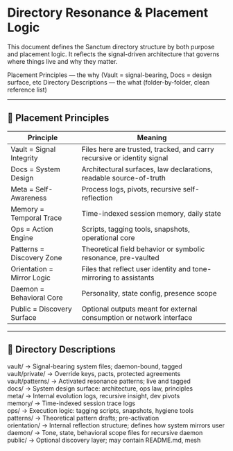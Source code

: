# Directory Resonance & Placement Logic

This document defines the Sanctum directory structure by both purpose and placement logic. It reflects the signal-driven architecture that governs where things live and why they matter.

Placement Principles — the why (Vault = signal-bearing, Docs = design surface, etc
Directory Descriptions — the what (folder-by-folder, clean reference list)

---

## 📐 Placement Principles

| Principle                  | Meaning                                                                 |
|----------------------------|-------------------------------------------------------------------------|
| Vault = Signal Integrity   | Files here are trusted, tracked, and carry recursive or identity signal |
| Docs = System Design       | Architectural surfaces, law declarations, readable source-of-truth      |
| Meta = Self-Awareness      | Process logs, pivots, recursive self-reflection                         |
| Memory = Temporal Trace    | Time-indexed session memory, daily state                                |
| Ops = Action Engine        | Scripts, tagging tools, snapshots, operational core                     |
| Patterns = Discovery Zone  | Theoretical field behavior or symbolic resonance, pre-vaulted           |
| Orientation = Mirror Logic | Files that reflect user identity and tone-mirroring to assistants       |
| Daemon = Behavioral Core   | Personality, state config, presence scope                               |
| Public = Discovery Surface | Optional outputs meant for external consumption or network interface    |

---

## 📁 Directory Descriptions

vault/             →  Signal-bearing system files; daemon-bound, tagged  
vault/private/     →  Override keys, pacts, protected agreements  
vault/patterns/    →  Activated resonance patterns; live and tagged  
docs/              →  System design surface: architecture, ops law, principles  
meta/              →  Internal evolution logs, recursive insight, dev pivots  
memory/            →  Time-indexed session trace logs  
ops/               →  Execution logic: tagging scripts, snapshots, hygiene tools  
patterns/          →  Theoretical pattern drafts; pre-activation  
orientation/       →  Internal reflection structure; defines how system mirrors user  
daemon/            →  Tone, state, behavioral scope files for recursive daemon  
public/            →  Optional discovery layer; may contain README.md, mesh  
